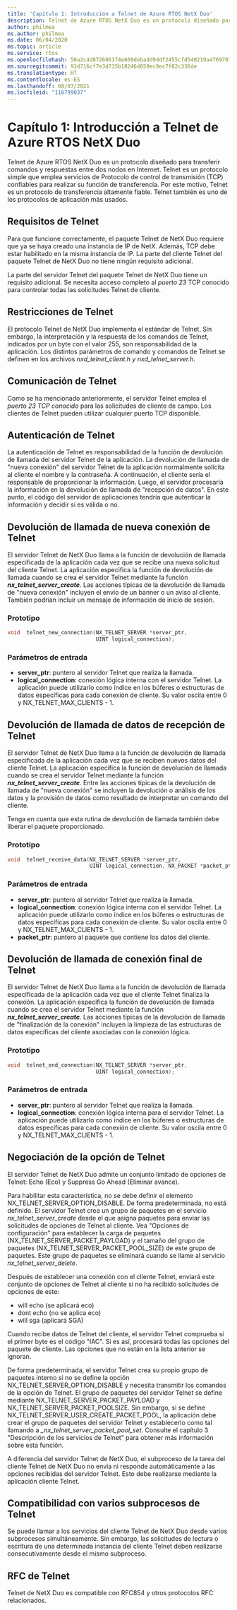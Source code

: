 ```yaml
---
title: 'Capítulo 1: Introducción a Telnet de Azure RTOS NetX Duo'
description: Telnet de Azure RTOS NetX Duo es un protocolo diseñado para transferir comandos y respuestas entre dos nodos en Internet.
author: philmea
ms.author: philmea
ms.date: 06/04/2020
ms.topic: article
ms.service: rtos
ms.openlocfilehash: 50a2c4d8726863f4e609debadd9ddf2455cfd540219a476970756d3d250ec562
ms.sourcegitcommit: 93d716cf7e3d735b18246d659ec9ec7f82c336de
ms.translationtype: HT
ms.contentlocale: es-ES
ms.lasthandoff: 08/07/2021
ms.locfileid: "116799037"
---
```

# <a name="chapter-1---introduction-to-the-azure-rtos-netx-duo-telnet"></a>Capítulo 1: Introducción a Telnet de Azure RTOS NetX Duo

Telnet de Azure RTOS NetX Duo es un protocolo diseñado para transferir comandos y respuestas entre dos nodos en Internet. Telnet es un protocolo simple que emplea servicios de Protocolo de control de transmisión (TCP) confiables para realizar su función de transferencia. Por este motivo, Telnet es un protocolo de transferencia altamente fiable. Telnet también es uno de los protocolos de aplicación más usados.

## <a name="telnet-requirements"></a>Requisitos de Telnet

Para que funcione correctamente, el paquete Telnet de NetX Duo requiere que ya se haya creado una instancia de IP de NetX. Además, TCP debe estar habilitado en la misma instancia de IP. La parte del cliente Telnet del paquete Telnet de NetX Duo no tiene ningún requisito adicional.

La parte del servidor Telnet del paquete Telnet de NetX Duo tiene un requisito adicional. Se necesita acceso completo al *puerto 23* TCP conocido para controlar todas las solicitudes Telnet de cliente.

## <a name="telnet-constraints"></a>Restricciones de Telnet 

El protocolo Telnet de NetX Duo implementa el estándar de Telnet. Sin embargo, la interpretación y la respuesta de los comandos de Telnet, indicados por un byte con el valor 255, son responsabilidad de la aplicación. Los distintos parámetros de comando y comandos de Telnet se definen en los archivos *nxd_telnet_client.h y nxd_telnet_server.h*.

## <a name="telnet-communication"></a>Comunicación de Telnet

Como se ha mencionado anteriormente, el servidor Telnet emplea el *puerto 23 TCP conocido* para las solicitudes de cliente de campo. Los clientes de Telnet pueden utilizar cualquier puerto TCP disponible.

## <a name="telnet-authentication"></a>Autenticación de Telnet

La autenticación de Telnet es responsabilidad de la función de devolución de llamada del servidor Telnet de la aplicación. La devolución de llamada de "nueva conexión" del servidor Telnet de la aplicación normalmente solicita al cliente el nombre y la contraseña. A continuación, el cliente sería el responsable de proporcionar la información. Luego, el servidor procesaría la información en la devolución de llamada de "recepción de datos". En este punto, el código del servidor de aplicaciones tendría que autenticar la información y decidir si es válida o no.

## <a name="telnet-new-connection-callback"></a>Devolución de llamada de nueva conexión de Telnet

El servidor Telnet de NetX Duo llama a la función de devolución de llamada especificada de la aplicación cada vez que se recibe una nueva solicitud del cliente Telnet. La aplicación especifica la función de devolución de llamada cuando se crea el servidor Telnet mediante la función ***nx_telnet_server_create***. Las acciones típicas de la devolución de llamada de "nueva conexión" incluyen el envío de un banner o un aviso al cliente. También podrían incluir un mensaje de información de inicio de sesión.

### <a name="prototype"></a>Prototipo

```c
void  telnet_new_connection(NX_TELNET_SERVER *server_ptr, 
                            UINT logical_connection);
```

### <a name="input-parameters"></a>Parámetros de entrada

- **server_ptr**: puntero al servidor Telnet que realiza la llamada.
- **logical_connection**: conexión lógica interna con el servidor Telnet. La aplicación puede utilizarlo como índice en los búferes o estructuras de datos específicas para cada conexión de cliente. Su valor oscila entre 0 y NX_TELNET_MAX_CLIENTS - 1.

## <a name="telnet-receive-data-callback"></a>Devolución de llamada de datos de recepción de Telnet

El servidor Telnet de NetX Duo llama a la función de devolución de llamada especificada de la aplicación cada vez que se reciben nuevos datos del cliente Telnet. La aplicación especifica la función de devolución de llamada cuando se crea el servidor Telnet mediante la función ***nx_telnet_server_create***. Entre las acciones típicas de la devolución de llamada de "nueva conexión" se incluyen la devolución o análisis de los datos y la provisión de datos como resultado de interpretar un comando del cliente.

Tenga en cuenta que esta rutina de devolución de llamada también debe liberar el paquete proporcionado.

### <a name="prototype"></a>Prototipo

```c
void  telnet_receive_data(NX_TELNET_SERVER *server_ptr, 
                          UINT logical_connection, NX_PACKET *packet_ptr);
```
### <a name="input-parameters"></a>Parámetros de entrada

- **server_ptr**: puntero al servidor Telnet que realiza la llamada.
- **logical_connection**: conexión lógica interna con el servidor Telnet. La aplicación puede utilizarlo como índice en los búferes o estructuras de datos específicas para cada conexión de cliente. Su valor oscila entre 0 y NX_TELNET_MAX_CLIENTS - 1.
- **packet_ptr**: puntero al paquete que contiene los datos del cliente.

## <a name="telnet-end-connection-callback"></a>Devolución de llamada de conexión final de Telnet

El servidor Telnet de NetX Duo llama a la función de devolución de llamada especificada de la aplicación cada vez que el cliente Telnet finaliza la conexión. La aplicación especifica la función de devolución de llamada cuando se crea el servidor Telnet mediante la función ***nx_telnet_server_create***. Las acciones típicas de la devolución de llamada de "finalización de la conexión" incluyen la limpieza de las estructuras de datos específicas del cliente asociadas con la conexión lógica.

### <a name="prototype"></a>Prototipo
```c
void  telnet_end_connection(NX_TELNET_SERVER *server_ptr, 
                            UINT logical_connection);
```

### <a name="input-parameters"></a>Parámetros de entrada

- **server_ptr**: puntero al servidor Telnet que realiza la llamada.
- **logical_connection**: conexión lógica interna para el servidor Telnet. La aplicación puede utilizarlo como índice en los búferes o estructuras de datos específicas para cada conexión de cliente. Su valor oscila entre 0 y NX_TELNET_MAX_CLIENTS - 1.

## <a name="telnet-option-negotiation"></a>Negociación de la opción de Telnet

El servidor Telnet de NetX Duo admite un conjunto limitado de opciones de Telnet: Echo (Eco) y Suppress Go Ahead (Eliminar avance).

Para habilitar esta característica, no se debe definir el elemento NX_TELNET_SERVER_OPTION_DISABLE. De forma predeterminada, no está definido. El servidor Telnet crea un grupo de paquetes en el servicio *nx_telnet_server_create* desde el que asigna paquetes para enviar las solicitudes de opciones de Telnet al cliente. Vea "Opciones de configuración" para establecer la carga de paquetes (NX_TELNET_SERVER_PACKET_PAYLOAD) y el tamaño del grupo de paquetes (NX_TELNET_SERVER_PACKET_POOL_SIZE) de este grupo de paquetes. Este grupo de paquetes se eliminará cuando se llame al servicio *nx_telnet_server_delete*.

Después de establecer una conexión con el cliente Telnet, enviará este conjunto de opciones de Telnet al cliente si no ha recibido solicitudes de opciones de este:

- will echo (se aplicará eco)
- dont echo (no se aplica eco)
- will sga (aplicará SGA)

Cuando recibe datos de Telnet del cliente, el servidor Telnet comprueba si el primer byte es el código "IAC". Si es así, procesará todas las opciones del paquete de cliente. Las opciones que no están en la lista anterior se ignoran.

De forma predeterminada, el servidor Telnet crea su propio grupo de paquetes interno si no se define la opción NX_TELNET_SERVER_OPTION_DISABLE y necesita transmitir los comandos de la opción de Telnet. El grupo de paquetes del servidor Telnet se define mediante NX_TELNET_SERVER_PACKET_PAYLOAD y NX_TELNET_SERVER_PACKET_POOLSIZE. Sin embargo, si se define NX_TELNET_SERVER_USER_CREATE_PACKET_POOL, la aplicación debe crear el grupo de paquetes del servidor Telnet y establecerlo como tal llamando a *_nx_telnet_server_packet_pool_set*. Consulte el capítulo 3 "Descripción de los servicios de Telnet" para obtener más información sobre esta función.

A diferencia del servidor Telnet de NetX Duo, el subproceso de la tarea del cliente Telnet de NetX Duo no envía ni responde automáticamente a las opciones recibidas del servidor Telnet. Esto debe realizarse mediante la aplicación cliente Telnet.

## <a name="telnet-multi-thread-support"></a>Compatibilidad con varios subprocesos de Telnet

Se puede llamar a los servicios del cliente Telnet de NetX Duo desde varios subprocesos simultáneamente. Sin embargo, las solicitudes de lectura o escritura de una determinada instancia del cliente Telnet deben realizarse consecutivamente desde el mismo subproceso.

## <a name="telnet-rfcs"></a>RFC de Telnet

Telnet de NetX Duo es compatible con RFC854 y otros protocolos RFC relacionados.

